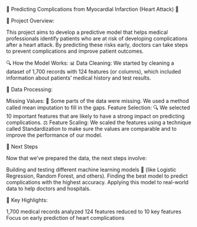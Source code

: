💓 Predicting Complications from Myocardial Infarction (Heart Attack) 💓

🌟 Project Overview:

This project aims to develop a predictive model that helps medical professionals identify patients who are at risk of developing complications after a heart attack. By predicting these risks early, doctors can take steps to prevent complications and improve patient outcomes.

🔍 How the Model Works:
📊 Data Cleaning: 
We started by cleaning a dataset of 1,700 records with 124 features (or columns), which included information about patients’ medical history and test results.

🔧 Data Processing:

Missing Values: 
🧩 Some parts of the data were missing. We used a method called mean imputation to fill in the gaps.
Feature Selection: 🔍 We selected 10 important features that are likely to have a strong impact on predicting complications.
⚖️ Feature Scaling: We scaled the features using a technique called Standardization to make sure the values are comparable and to improve the performance of our model.



🚀 Next Steps

Now that we’ve prepared the data, the next steps involve:

Building and testing different machine learning models 🤖 (like Logistic Regression, Random Forest, and others).
Finding the best model to predict complications with the highest accuracy.
Applying this model to real-world data to help doctors and hospitals.

🎨 Key Highlights:

1,700 medical records analyzed
124 features reduced to 10 key features
Focus on early prediction of heart complications
